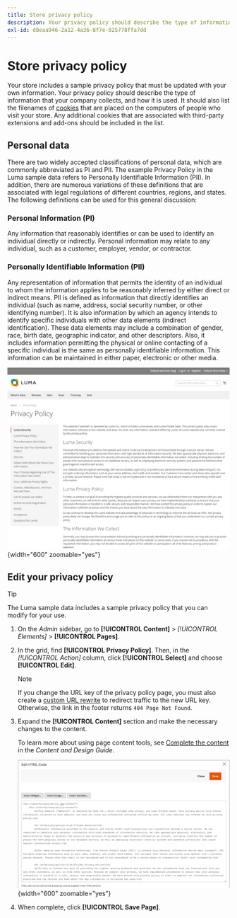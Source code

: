 ```yaml
---
title: Store privacy policy
description: Your privacy policy should describe the type of information that your company collects, and how it is used.
exl-id: d8eaa946-2a12-4a36-8f7e-025778ffa7dd
---
```

# Store privacy policy

Your store includes a sample privacy policy that must be updated with your own information. Your privacy policy should describe the type of information that your company collects, and how it is used. It should also list the filenames of [cookies](compliance-cookie-law.md#default-cookies) that are placed on the computers of people who visit your store. Any additional cookies that are associated with third-party extensions and add-ons should be included in the list.

## Personal data

There are two widely accepted classifications of personal data, which are commonly abbreviated as PI and PII. The example Privacy Policy in the Luma sample data refers to Personally Identifiable Information (PII). In addition, there are numerous variations of these definitions that are associated with legal regulations of different countries, regions, and states. The following definitions can be used for this general discussion:

### Personal Information (PI)

Any information that reasonably identifies or can be used to identify an individual directly or indirectly. Personal information may relate to any individual, such as a customer, employer, vendor, or contractor.

### Personally Identifiable Information (PII)

Any representation of information that permits the identity of an individual to whom the information applies to be reasonably inferred by either direct or indirect means. PII is defined as information that directly identifies an individual (such as name, address, social security number, or other identifying number). It is also information by which an agency intends to identify specific individuals with other data elements (indirect identification). These data elements may include a combination of gender, race, birth date, geographic indicator, and other descriptors. Also, it  includes information permitting the physical or online contacting of a specific individual is the same as personally identifiable information. This information can be maintained in either paper, electronic or other media.

![Example storefront - privacy policy](./assets/storefront-privacy-policy.png){width="600" zoomable="yes"}

## Edit your privacy policy

>[!TIP]
>
>The Luma sample data includes a sample privacy policy that you can modify for your use.

1. On the _Admin_ sidebar, go to **[!UICONTROL Content]** > _[!UICONTROL Elements]_ > **[!UICONTROL Pages]**.

1. In the grid, find **[!UICONTROL Privacy Policy]**. Then, in the _[!UICONTROL Action]_ column, click **[!UICONTROL Select]** and choose **[!UICONTROL Edit]**.

   >[!NOTE]
   >
   >If you change the URL key of the privacy policy page, you must also create a [custom URL rewrite](../merchandising-promotions/url-rewrite-custom.md) to redirect traffic to the new URL key. Otherwise, the link in the footer returns `404 Page Not Found`.

1. Expand the **[!UICONTROL Content]** section and make the necessary changes to the content.

   To learn more about using page content tools, see [Complete the content](../content-design/page-add.md#step-2-complete-the-content) in the _Content and Design Guide_.

   ![Privacy Policy page - edit content](./assets/page-privacy-content-edit.png){width="600" zoomable="yes"}

1. When complete, click **[!UICONTROL Save Page]**.
